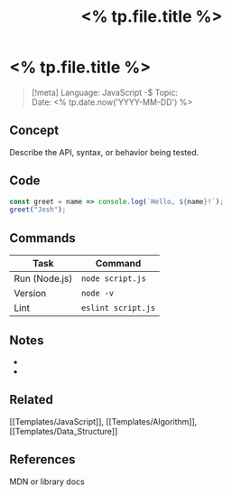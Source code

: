 ﻿---
title: "<% tp.file.title %>"
type: lang-note
language: JavaScript
created: "<% tp.date.now('YYYY-MM-DD') %>"
tags: [cs, language, javascript]
cssclass: cs-note
---

# <% tp.file.title %>

> [!meta]
> Language: JavaScript -$ Topic:  
> Date: <% tp.date.now('YYYY-MM-DD') %>

## Concept
Describe the API, syntax, or behavior being tested.

## Code
```js
const greet = name => console.log(`Hello, ${name}!`);
greet("Josh");
```

## Commands
| Task | Command |
|------|---------|
| Run (Node.js) | `node script.js` |
| Version | `node -v` |
| Lint | `eslint script.js` |

## Notes
- 
- 

## Related
[[Templates/JavaScript]], [[Templates/Algorithm]], [[Templates/Data_Structure]]

## References
MDN or library docs



